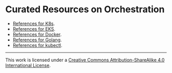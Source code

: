 # Curated Resources on Orchestration

* [References for K8s]().
* [References for EKS]().
* [References for Docker]().
* [References for Golang]().
* [References for kubectl]().


----

This work is licensed under a [Creative Commons Attribution-ShareAlike 4.0 International License](http://creativecommons.org/licenses/by-sa/4.0/).


